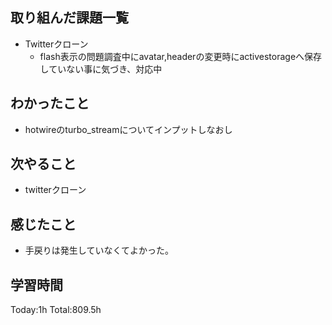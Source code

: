 ## 取り組んだ課題一覧
- Twitterクローン
  - flash表示の問題調査中にavatar,headerの変更時にactivestorageへ保存していない事に気づき、対応中

## わかったこと
- hotwireのturbo_streamについてインプットしなおし

## 次やること
- twitterクローン　

## 感じたこと
- 手戻りは発生していなくてよかった。
  
## 学習時間
Today:1h
Total:809.5h